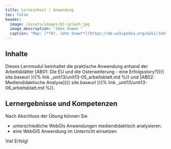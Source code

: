 ```yaml
---
title: Lerneinheit | Anwendung
toc: false
header:
  image: /assets/images/01-splash.jpg
  image_description: "John Snows "
  caption: "Map: [**Dr. John Snow**](https://de.wikipedia.org/wiki/John_Snow_(Mediziner)) [Wellcome Library via wikimedia](https://w.wiki/QtV)"
---
```

## Inhalte

Dieses Lernmodul beinhaltet die praktische Anwendung anhand der Arbeitsblätter [AB01: Die EU und die Osterweiterung - eine Erfolgsstory?]({{ site.baseurl }}{% link _unit13/unit13-05_arbeitsblatt.md %}) und [AB02: Mediendidaktische Analyse]({{ site.baseurl }}{% link _unit13/unit13-06_arbeitsblatt.md %}).

## Lernergebnisse und Kompetenzen

Nach Abschluss der Übung können Sie

* unterschiedliche WebGIs Anwendungen mediendidaktisch analysieren.
* eine WebGIS Anwendung im Unterricht einsetzen

Viel Erfolg!

